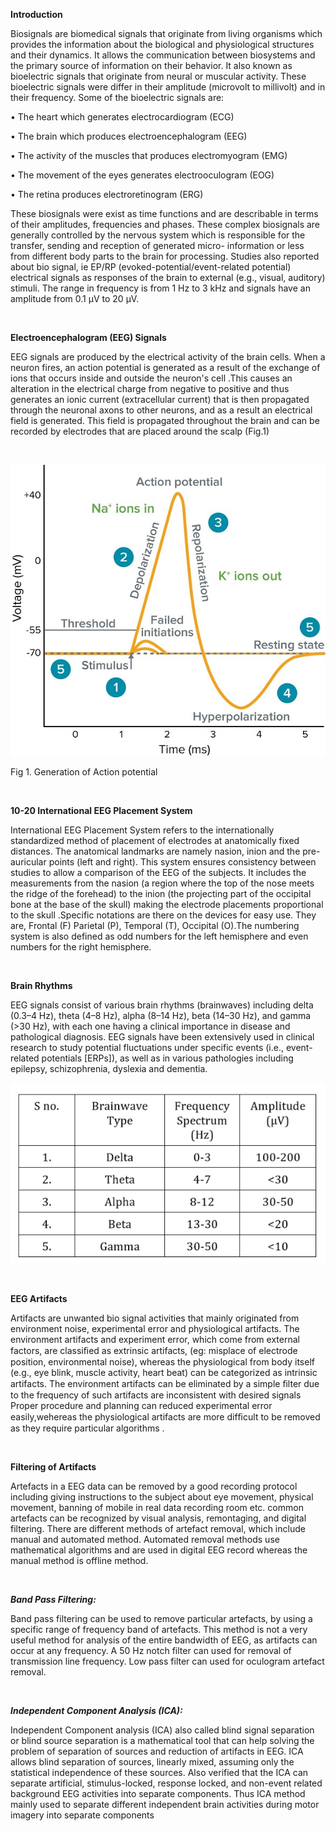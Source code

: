 **Introduction**

Biosignals are biomedical signals that originate from living organisms which provides the information about the biological and physiological structures and their dynamics. It allows the communication between biosystems and the primary source of information on their behavior. It also known as bioelectric signals that originate from neural or muscular activity. These bioelectric signals were differ in their amplitude (microvolt to millivolt) and in their frequency. Some of the bioelectric signals are: 

•	The heart which generates electrocardiogram (ECG)

•	The brain which produces electroencephalogram (EEG)

•	 The activity of the muscles that produces electromyogram (EMG)

•	The movement of the eyes generates electrooculogram (EOG)

•	The retina produces electroretinogram (ERG)

These biosignals were exist as time functions and are describable in terms of their amplitudes, frequencies and phases. These complex biosignals are generally controlled by the nervous system which is responsible for the transfer, sending and reception of generated micro- information or less from different body parts to the brain for processing. Studies also reported about bio signal, ie EP/RP (evoked-potential/event-related potential) electrical signals as responses of the brain to external (e.g., visual, auditory) stimuli. The range in frequency is from 1 Hz to 3 kHz and signals have an amplitude from 0.1 μV to 20 μV.


&nbsp;

**Electroencephalogram (EEG) Signals**

EEG signals are produced by the electrical activity of the brain cells. When a neuron fires, an action potential is generated as a result of the exchange of ions that occurs inside and outside the neuron's cell .This causes an alteration in the electrical charge from negative to positive and thus generates an ionic current (extracellular current) that is then propagated through the neuronal axons to other neurons, and as a result an electrical field is generated. This field is propagated throughout the brain and can be recorded by electrodes that are placed around the scalp (Fig.1)

&nbsp;


<center><img src="images/1.png" title="" /></center>







Fig 1. Generation of Action potential

&nbsp;


**10-20 International EEG Placement System**

International EEG Placement System refers to the internationally standardized method of placement of electrodes at anatomically fixed distances. The anatomical landmarks are namely nasion, inion and the pre-auricular points (left and right). This system ensures consistency between studies to allow a comparison of the EEG of the subjects. It includes the measurements from the nasion (a region where the top of the nose meets the ridge of the forehead) to the inion (the projecting part of the occipital bone at the base of the skull) making the electrode placements proportional to the skull .Specific notations are there on the devices for easy use. They are, Frontal (F) Parietal (P), Temporal (T), Occipital (O).The numbering system is also defined as odd numbers for the left hemisphere and even numbers for the right hemisphere.

&nbsp;

**Brain Rhythms**

EEG signals consist of various brain rhythms (brainwaves) including delta (0.3–4 Hz), theta (4–8 Hz), alpha (8–14 Hz), beta (14–30 Hz), and gamma (>30 Hz), with each one having a clinical importance in disease and pathological diagnosis. EEG signals have been extensively used in clinical research to study potential fluctuations under specific events (i.e., event-related potentials [ERPs]), as well as in various pathologies including epilepsy, schizophrenia, dyslexia and dementia.



<center><img src="images/2.png" title="" /></center>






&nbsp;


**EEG Artifacts**

Artifacts are unwanted bio signal activities that mainly originated from environment noise, experimental error and physiological artifacts. The environment artifacts and experiment error, which come from external factors, are classiﬁed as extrinsic artifacts, (eg: misplace of electrode position, environmental noise), whereas the physiological from body itself (e.g., eye blink, muscle activity, heart beat) can be categorized as intrinsic artifacts. The environment artifacts can be eliminated by a simple ﬁlter due to the frequency of such artifacts are inconsistent with desired signals Proper procedure and planning can reduced experimental error easily,wehereas the physiological artifacts are more difﬁcult to be removed as they require particular algorithms .


&nbsp;


**Filtering of Artifacts**

Artefacts in a EEG data can be removed by a good recording protocol including giving instructions to the subject about eye movement, physical movement, banning of mobile in real data recording room etc. common artefacts can be recognized by visual analysis, remontaging, and digital filtering. There are different methods of artefact removal, which include manual and automated method. Automated removal methods use mathematical algorithms and are used in digital EEG record whereas the manual method is offline method.


&nbsp;

***Band Pass Filtering:***

 Band pass filtering can be used to remove particular artefacts, by using a specific range of frequency band of artefacts. This method is not a very useful method for analysis of the entire bandwidth of EEG, as artifacts can occur at any frequency. A 50 Hz notch filter can used for removal of transmission line frequency. Low pass filter can used for oculogram artefact removal.

&nbsp;

***Independent Component Analysis (ICA):***

Independent Component analysis (ICA) also called blind signal separation or blind source separation is a mathematical tool that can help solving the problem of separation of sources and reduction of artifacts in EEG. ICA allows blind separation of sources, linearly mixed, assuming only the statistical independence of these sources. Also verified that the ICA can separate artificial, stimulus-locked, response locked, and non-event related background EEG activities into separate components. Thus ICA method mainly used to separate different independent brain activities during motor imagery into separate components
